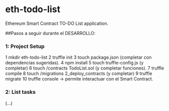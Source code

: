 # eth-todo-list
Ethereum Smart Contract TO-DO List application.

##Pasos a seguir durante el DESARROLLO:

### 1: Project Setup

1 mkdir eth-todo-list
2 truffle init
3 touch package.json (completar con dependencias sugeridas).
4 npm install
5 touch truffle-config.js (y completar)
6 touch /contracts TodoList.sol (y completar funciones).
7 truffle compile 
8 touch /migrations 2_deploy_contracts (y completar)
9 truffle migrate
10 truffle console -> permite interactuar con el Smart Contract.

### 2: List tasks 

(...)
